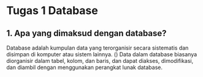 # Tugas 1 Database

## 1. Apa yang dimaksud dengan database?
Database adalah kumpulan data yang terorganisir secara sistematis dan disimpan di komputer atau sistem lainnya. 
(\) Data dalam database biasanya diorganisir dalam tabel, kolom, dan baris, dan dapat diakses, dimodifikasi, dan diambil dengan menggunakan perangkat lunak database.
